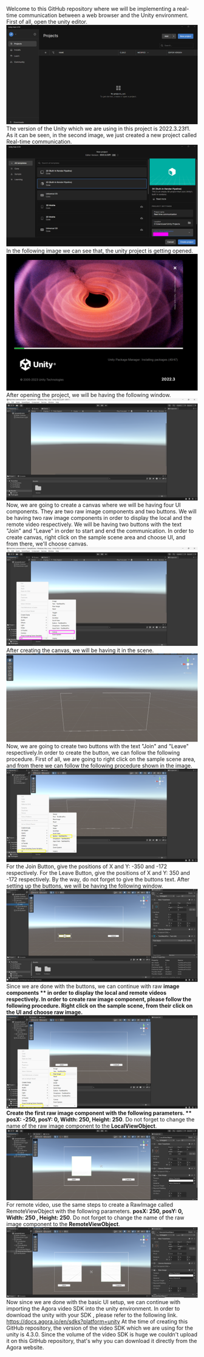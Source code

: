 Welcome to this GitHub repository where we will be implementing a real-time communication between a web browser and the Unity environment.
First of all, open the unity editor. 
![Open the Unity Hub and create a new project with the whatever name you want](Images/1.png)
The version of the Unity which we are using in this project is 2022.3.23f1. As it can be seen, in the second image, we just created a new project called  Real-time communication.
![](Images/2.png)
In the following image we can see that, the unity project is getting opened.
![](Images/3.png)
After opening the project, we will be having the following window.
![](Images/4.png)
Now, we are going to create a canvas where we will be having four UI components. They are two raw image components and two buttons.
We will be having two raw image components in order to display the local and the remote video respectively. We will be having two buttons with the text "Join" and "Leave" in order to start and  end the communication. In order to create canvas, right click on the sample scene area and choose UI, and from there, we'll choose canvas.
![Creating canvas](Images/5.png)
After creating the canvas, we will be having it in the scene.
![Canvas in the scene](Images/6.png)
Now, we are going to create two buttons with the text "Join" and "Leave" respectively.In order to create the button, we can follow the following procedure. 
First of all, we are going to right click on the sample scene area, and from there we can follow the following procedure shown in the image.
![Canvas in the scene](Images/7.png)
For the Join Button,  give the positions  of X and Y: -350 and  -172 respectively.
For the Leave Button, give the positions of X and Y: 350 and -172 respectively.
By the way, do not forget to give the buttons text.
After setting up the buttons, we will be having the following window.
![Canvas in the scene](Images/8.png)
Since we are done with the buttons, we can continue with raw **image components ** in order to display the local and remote videos respectively.
In order to create raw image component, please follow the following procedure. Right click on the sample scene, from their click on the UI and choose raw image.
![Canvas in the scene](Images/9.png)
Create the first raw image component with the following parameters. ** posX: -250,  posY: 0,  Width: 250,  Height: 250**.
Do not forget to change the name of the raw image component to the  **LocalViewObject**. 
![Local raw Image Component](Images/10.png)
For remote video, use the same steps to create a RawImage called RemoteViewObject with the following parameters.  **posX: 250,  posY: 0,  Width: 250 , Height: 250**.
Do not forget to change the name of the raw image component to the  **RemoteViewObject**. 
![Local raw Image Component](Images/11.png)
Now since we are done with the basic UI setup, we can continue with importing the Agora video SDK into the unity environment. In order to download the unity with your SDK , please refer to the following link. https://docs.agora.io/en/sdks?platform=unity 
At the time of creating this GitHub repository, the version of the video SDK which we are using for the unity is 4.3.0. Since the volume of the video SDK is huge we couldn't upload it on this GitHub repository, that's why you can download it directly from the Agora website. 







 


 











 










